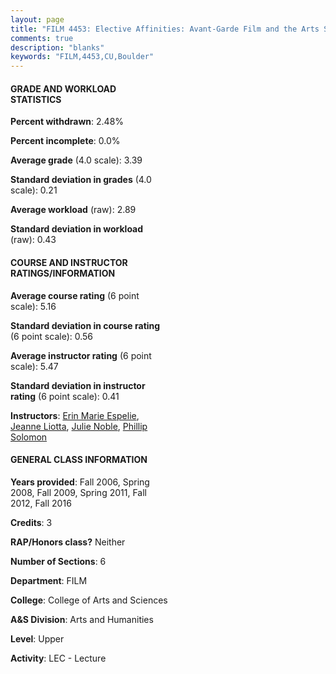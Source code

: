 ```yaml
---
layout: page
title: "FILM 4453: Elective Affinities: Avant-Garde Film and the Arts Statistics"
comments: true
description: "blanks"
keywords: "FILM,4453,CU,Boulder"
---
```

<head>
<script src="https://ajax.googleapis.com/ajax/libs/jquery/2.1.3/jquery.min.js"></script>
<script src="https://dl.dropboxusercontent.com/s/pc42nxpaw1ea4o9/highcharts.js?dl=0"></script>
<!-- <script src="../assets/js/highcharts.js"></script> -->
<style type="text/css">@font-face {
	font-family: "Bebas Neue";
	src: url(https://www.filehosting.org/file/details/544349/BebasNeue Regular.otf) format("opentype");
	}
	h1.Bebas { 
		font-family: "Bebas Neue", Verdana, Tahoma;
	}
</style>
</head>
<body>
	<div id="container" style="float: right; width: 45%; height: 88%; margin-left: 2.5%; margin-right: 2.5%;"></div>
	<script language="JavaScript">
		$(document).ready(function() {
		var chart = {type: 'column'};
		var title = {text: 'Grade Distribution'};
		var xAxis = {categories: ['A','B','C','D','F'],crosshair: true};
		var yAxis = {min: 0,title: {text: 'Percentage'}};
		var tooltip = {headerFormat: '<center><b><span style="font-size:20px">{point.key}</span></b></center>',
		               pointFormat: '<td style="padding:0"><b>{point.y:.1f}%</b></td>',
		               footerFormat: '</table>',shared: true,useHTML: true};
		var plotOptions = {column: {pointPadding: 0.0,borderWidth: 0}};  
		var credits = {enabled: false};var series= [{name: 'Percent',data: [52.52,42.35,2.01,0.69,2.42,]}];
		var json = {};
		json.chart = chart;
		json.title = title;
		json.tooltip = tooltip;
		json.xAxis = xAxis;
		json.yAxis = yAxis;  
		json.series = series;
		json.plotOptions = plotOptions;  
		json.credits = credits;
		$('#container').highcharts(json);
	});
	</script>
</body>
			   
#### GRADE AND WORKLOAD STATISTICS

**Percent withdrawn**: 2.48%

**Percent incomplete**: 0.0%

**Average grade** (4.0 scale): 3.39

**Standard deviation in grades** (4.0 scale): 0.21

**Average workload** (raw): 2.89

**Standard deviation in workload** (raw): 0.43

#### COURSE AND INSTRUCTOR RATINGS/INFORMATION

**Average course rating** (6 point scale): 5.16

**Standard deviation in course rating** (6 point scale): 0.56

**Average instructor rating** (6 point scale): 5.47

**Standard deviation in instructor rating** (6 point scale): 0.41

**Instructors**: <a href='../../instructors/Erin_Marie_Espelie'>Erin Marie Espelie</a>, <a href='../../instructors/Jeanne_Liotta'>Jeanne Liotta</a>, <a href='../../instructors/Julie_Noble'>Julie Noble</a>, <a href='../../instructors/Phillip_Solomon'>Phillip Solomon</a>

#### GENERAL CLASS INFORMATION

**Years provided**: Fall 2006, Spring 2008, Fall 2009, Spring 2011, Fall 2012, Fall 2016

**Credits**: 3

**RAP/Honors class?** Neither

**Number of Sections**: 6

**Department**: FILM

**College**: College of Arts and Sciences

**A&S Division**: Arts and Humanities

**Level**: Upper

**Activity**: LEC - Lecture
